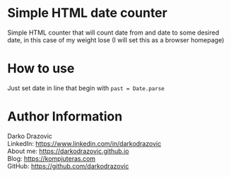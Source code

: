 Simple HTML date counter
=========

Simple HTML counter that will count date from and date to some desired date, in this case of my weight lose (I will set this as a browser homepage)

# How to use
Just set date in line that begin with `past = Date.parse`

# Author Information
Darko Drazovic \
LinkedIn: https://www.linkedin.com/in/darkodrazovic \
About me: https://darkodrazovic.github.io \
Blog: https://kompjuteras.com \
GitHub: https://github.com/darkodrazovic
